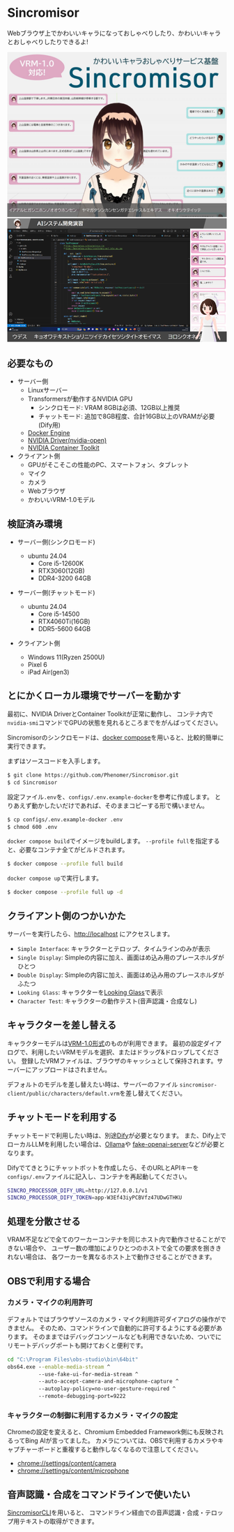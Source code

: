 # Sincromisor

Webブラウザ上でかわいいキャラになっておしゃべりしたり、かわいいキャラとおしゃべりしたりできるよ!

![Sincromisor](documents/images/sincromisor.jpg)
![配信画面の例](documents/images/sincromisor-example.png)

## 必要なもの

* サーバー側
  * Linuxサーバー
  * Transformersが動作するNVIDIA GPU
    * シンクロモード: VRAM 8GBは必須、12GB以上推奨
    * チャットモード: 追加で8GB程度、合計16GB以上のVRAMが必要(Dify用)
  * [Docker Engine](https://docs.docker.com/engine/install/ubuntu/)
  * [NVIDIA Driver(nvidia-open)](https://www.nvidia.com/en-us/drivers/)
  * [NVIDIA Container Toolkit](https://docs.nvidia.com/datacenter/cloud-native/container-toolkit/latest/install-guide.html)
* クライアント側
  * GPUがそこそこの性能のPC、スマートフォン、タブレット
  * マイク
  * カメラ
  * Webブラウザ
  * かわいいVRM-1.0モデル

## 検証済み環境

* サーバー側(シンクロモード)
  * ubuntu 24.04
    * Core i5-12600K
    * RTX3060(12GB)
    * DDR4-3200 64GB

* サーバー側(チャットモード)
  * ubuntu 24.04
    * Core i5-14500
    * RTX4060Ti(16GB)
    * DDR5-5600 64GB

* クライアント側
  * Windows 11(Ryzen 2500U)
  * Pixel 6
  * iPad Air(gen3)

## とにかくローカル環境でサーバーを動かす

最初に、NVIDIA DriverとContainer Toolkitが正常に動作し、
コンテナ内で`nvidia-smi`コマンドでGPUの状態を見れるところまでをがんばってください。

Sincromisorのシンクロモードは、[docker compose](https://docs.docker.com/compose/)を用いると、比較的簡単に実行できます。

まずはソースコードを入手します。

```sh
$ git clone https://github.com/Phenomer/Sincromisor.git
$ cd Sincromisor
```

設定ファイル`.env`を、`configs/.env.example-docker`を参考に作成します。
とりあえず動かしたいだけであれば、そのままコピーする形で構いません。

```sh
$ cp configs/.env.example-docker .env
$ chmod 600 .env
```

`docker compose build`でイメージをbuildします。
`--profile full`を指定すると、必要なコンテナ全てがビルドされます。

```sh
$ docker compose --profile full build
```

`docker compose up`で実行します。

```sh
$ docker compose --profile full up -d
```

## クライアント側のつかいかた

サーバーを実行したら、[http://localhost](http://localhost) にアクセスします。

* `Simple Interface`: キャラクターとテロップ、タイムラインのみが表示
* `Single Display`: Simpleの内容に加え、画面はめ込み用のプレースホルダがひとつ
* `Double Display`: Simpleの内容に加え、画面はめ込み用のプレースホルダがふたつ
* `Looking Glass`:  キャラクターを[Looking Glass](https://lookingglassfactory.com/looking-glass-portrait)で表示
* `Character Test`: キャラクターの動作テスト(音声認識・合成なし)

## キャラクターを差し替える

キャラクターモデルは[VRM-1.0形式](https://vrm.dev/vrm1/)のものが利用できます。
最初の設定ダイアログで、利用したいVRMモデルを選択、またはドラッグ&ドロップしてください。
登録したVRMファイルは、ブラウザのキャッシュとして保持されます。サーバーにアップロードはされません。

デフォルトのモデルを差し替えたい時は、サーバーのファイル
`sincromisor-client/public/characters/default.vrm`を差し替えてください。

## チャットモードを利用する

チャットモードで利用したい時は、別途[Dify](https://dify.ai/jp)が必要となります。
また、Dify上でローカルLLMを利用したい場合は、[Ollama](https://ollama.com/)や
[fake-openai-server](https://github.com/Phenomer/fake-openai-server)などが必要となります。

Difyでてきとうにチャットボットを作成したら、そのURLとAPIキーを`configs/.env`ファイルに記入し、コンテナを再起動してください。

```sh
SINCRO_PROCESSOR_DIFY_URL=http://127.0.0.1/v1
SINCRO_PROCESSOR_DIFY_TOKEN=app-W3Ef43iyPCBVfz47UDwGTHKU
```

## 処理を分散させる

VRAM不足などで全てのワーカーコンテナを同じホスト内で動作させることができない場合や、
ユーザー数の増加によりひとつのホストで全ての要求を捌ききれない場合は、
各ワーカーを異なるホスト上で動作させることができます。

## OBSで利用する場合

### カメラ・マイクの利用許可

デフォルトではブラウザソースのカメラ・マイク利用許可ダイアログの操作ができません。
そのため、コマンドラインで自動的に許可するようにする必要があります。
そのままではデバッグコンソールなども利用できないため、ついでにリモートデバッグポートも開けておくと便利です。

```bat
cd "C:\Program Files\obs-studio\bin\64bit"
obs64.exe --enable-media-stream ^
          --use-fake-ui-for-media-stream ^
          --auto-accept-camera-and-microphone-capture ^
          --autoplay-policy=no-user-gesture-required ^
          --remote-debugging-port=9222
```

### キャラクターの制御に利用するカメラ・マイクの設定

Chromeの設定を変えると、Chromium Embedded Framework側にも反映されるってBing AIが言ってました。
カメラについては、OBSで利用するカメラやキャプチャーボードと重複すると動作しなくなるので注意してください。

* <chrome://settings/content/camera>
* [chrome://settings/content/microphone](chrome://settings/content/camera)

## 音声認識・合成をコマンドラインで使いたい

[SincromisorCLI](https://github.com/Phenomer/SincromisorCLI)を用いると、
コマンドライン経由での音声認識・合成・テロップ用テキストの取得ができます。
